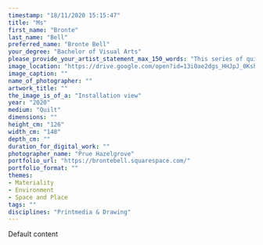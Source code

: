```yaml
---
timestamp: "18/11/2020 15:15:47"
title: "Ms"
first_name: "Bronte"
last_name: "Bell"
preferred_name: "Bronte Bell"
your_degree: "Bachelor of Visual Arts"
please_provide_your_artist_statement_max_150_words: "This series of quilts started as an exercise to provide calm and solace during the turbulence of 2020. Over the months the construction of the quilts evolved into an act of defiance against our society’s current mass production culture. Many of the pieces are made from scavenged fabrics from a place I regularly explore, a dumping site between the Jerrabomberra wetlands nature reserve and the Fyshwick railway. Through the slow process of scavenging, repairing and ultimately quilting I aspire to transform these abandoned, dumped and displaced materials into objects that have the ability to hold sentiment."
image_location: "https://drive.google.com/open?id=13i0ae2dgs_HHJpJ_0KshCYONqvj7-YKu"
image_caption: ""
name_of_photographer: ""
artwork_title: ""
the_image_is_of_a: "Installation view"
year: "2020"
medium: "Quilt"
dimensions: ""
height_cm: "126"
width_cm: "148"
depth_cm: ""
duration_for_digital_work: ""
photographer_name: "Prue Hazelgrove"
portfolio_url: "https://brontebell.squarespace.com/"
portfolio_format: ""
themes:
- Materiality
- Environment
- Space and Place
tags: ""
disciplines: "Printmedia & Drawing"
---
```


Default content